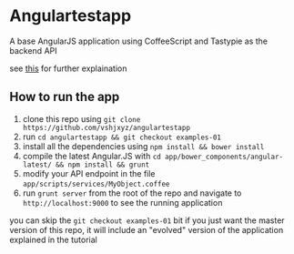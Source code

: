 Angulartestapp
==============

A base AngularJS application using CoffeeScript and Tastypie as the backend API

see [this](http://vshjxyz.github.io/blog/2013/10/04/setting-up-yeoman-and-angular-using-coffeescript/) for further explaination

How to run the app
---

1. clone this repo using `git clone https://github.com/vshjxyz/angulartestapp`
2. run `cd angulartestapp && git checkout examples-01`
3. install all the dependencies using `npm install && bower install`
4. compile the latest Angular.JS with `cd app/bower_components/angular-latest/ && npm install && grunt`
5. modify your API endpoint in the file `app/scripts/services/MyObject.coffee`
6. run `grunt server` from the root of the repo and navigate to `http://localhost:9000` to see the running application

you can skip the `git checkout examples-01` bit if you just want the master version of this repo, it will include an "evolved" version of the application explained in the tutorial
